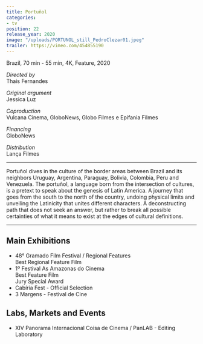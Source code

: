 ```yaml
---
title: Portuñol
categories:
- tv
position: 22
release_year: 2020
image: "/uploads/PORTUNOL_still_PedroClezar01.jpeg"
trailer: https://vimeo.com/454855190
---
```


Brazil, 70 min - 55 min, 4K, Feature, 2020

_Directed by_  
Thais Fernandes

_Original argument_  
Jessica Luz

_Coproduction_  
Vulcana Cinema, GloboNews, Globo Filmes e Epifania Filmes

_Financing_  
GloboNews

_Distribution_  
Lança Filmes

---

Portuñol dives in the culture of the border areas between Brazil and its neighbors Uruguay, Argentina, Paraguay, Bolivia, Colombia, Peru and Venezuela. The portuñol, a language born from the intersection of cultures, is a pretext to speak about the genesis of Latin America. A journey that goes from the south to the north of the country, undoing physical limits and unveiling the Latinicity that unites different characters. A deconstructing path that does not seek an answer, but rather to break all possible certainties of what it means to exist at the edges of cultural definitions.

---

## Main Exhibitions

- 48° Gramado Film Festival / Regional Features  
  Best Regional Feature Film
- 1º Festival As Amazonas do Cinema  
  Best Feature Film  
  Jury Special Award
- Cabíria Fest - Official Selection
- 3 Margens - Festival de Cine

## Labs, Markets and Events

- XIV Panorama Internacional Coisa de Cinema / PanLAB - Editing Laboratory

